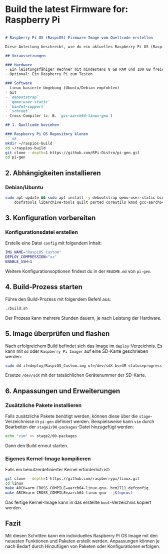 # Build the latest Firmware for:  Raspberry Pi

```md

# Raspberry Pi OS (RaspiOS) Firmware Image vom Quellcode erstellen

Diese Anleitung beschreibt, wie du ein aktuelles Raspberry Pi OS (RaspiOS) Firmware-Image mit den neuesten Funktionen und Paketen vom Quellcode aus erstellst.

## Voraussetzungen

### Hardware
- Ein leistungsfähiger Rechner mit mindestens 8 GB RAM und 100 GB freiem Speicherplatz
- Optional: Ein Raspberry Pi zum Testen

### Software
- Linux-basierte Umgebung (Ubuntu/Debian empfohlen)
- Git
- `debootstrap`
- `qemu-user-static`
- `binfmt-support`
- `schroot`
- Cross-Compiler (z. B. `gcc-aarch64-linux-gnu`)

## 1. Quellcode beziehen

### Raspberry Pi OS Repository klonen
```sh
mkdir ~/raspios-build
cd ~/raspios-build
git clone --depth=1 https://github.com/RPi-Distro/pi-gen.git
cd pi-gen
```

## 2. Abhängigkeiten installieren

### Debian/Ubuntu
```sh
sudo apt update && sudo apt install -y debootstrap qemu-user-static binfmt-support schroot git curl xz-utils \
    dosfstools libarchive-tools quilt parted coreutils kmod gcc-aarch64-linux-gnu
```

## 3. Konfiguration vorbereiten

### Konfigurationsdatei erstellen
Erstelle eine Datei `config` mit folgendem Inhalt:
```sh
IMG_NAME="RaspiOS_Custom"
DEPLOY_COMPRESSION="xz"
ENABLE_SSH=1
```
Weitere Konfigurationsoptionen findest du in der `README.md` von `pi-gen`.

## 4. Build-Prozess starten

Führe den Build-Prozess mit folgendem Befehl aus:
```sh
./build.sh
```
Der Prozess kann mehrere Stunden dauern, je nach Leistung der Hardware.

## 5. Image überprüfen und flashen

Nach erfolgreichem Build befindet sich das Image im `deploy`-Verzeichnis. Es kann mit `dd` oder `Raspberry Pi Imager` auf eine SD-Karte geschrieben werden:
```sh
sudo dd if=deploy/RaspiOS_Custom.img of=/dev/sdX bs=4M status=progress
```
Ersetze `/dev/sdX` mit der tatsächlichen Gerätenummer der SD-Karte.

## 6. Anpassungen und Erweiterungen

### Zusätzliche Pakete installieren
Falls zusätzliche Pakete benötigt werden, können diese über die `stage`-Verzeichnisse in `pi-gen` definiert werden. Beispielsweise kann `vim` durch Bearbeiten der `stage2/00-packages`-Datei hinzugefügt werden:
```sh
echo "vim" >> stage2/00-packages
```
Dann den Build erneut starten.

### Eigenes Kernel-Image kompilieren
Falls ein benutzerdefinierter Kernel erforderlich ist:
```sh
git clone --depth=1 https://github.com/raspberrypi/linux.git
cd linux
make ARCH=arm CROSS_COMPILE=aarch64-linux-gnu- bcm2711_defconfig
make ARCH=arm CROSS_COMPILE=aarch64-linux-gnu- -j$(nproc)
```
Das fertige Kernel-Image kann in das erstellte `boot`-Verzeichnis kopiert werden.

## Fazit

Mit diesen Schritten kann ein individuelles Raspberry Pi OS Image mit den neuesten Funktionen und Paketen erstellt werden. Anpassungen können je nach Bedarf durch Hinzufügen von Paketen oder Konfigurationen erfolgen.


```